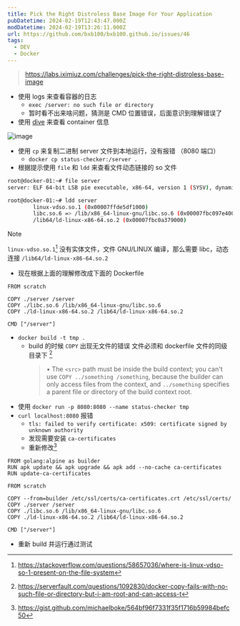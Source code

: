 ```yaml
---
title: Pick the Right Distroless Base Image For Your Application
pubDatetime: 2024-02-19T12:43:47.000Z
modDatetime: 2024-02-19T13:26:11.000Z
url: https://github.com/bxb100/bxb100.github.io/issues/46
tags:
  - DEV
  - Docker
---
```


> https://labs.iximiuz.com/challenges/pick-the-right-distroless-base-image

- 使用 logs 来查看容器的日志
  - `exec /server: no such file or directory`
  - 暂时看不出来啥问题，猜测是 CMD 位置错误，后面意识到理解错误了
- 使用 [dive](https://github.com/wagoodman/dive) 来查看 container 信息

![image](https://github.com/bxb100/bxb100.github.io/assets/20685961/1995292f-c34c-4a35-8830-ead54090b702)

- 使用 `cp` 来复制二进制 server 文件到本地运行，没有报错 （8080 端口）
  - `docker cp status-checker:/server .`
- 根据提示使用 `file` 和 `ldd` 来查看文件动态链接的 so 文件

```bash
root@docker-01:~# file server
server: ELF 64-bit LSB pie executable, x86-64, version 1 (SYSV), dynamically linked, interpreter /lib64/ld-linux-x86-64.so.2, BuildID[sha1]=016df6500c2c3df1dd3ce82d9e9a5bd547584c97, for GNU/Linux 3.2.0, with debug_info, not stripped
```

```bash
root@docker-01:~# ldd server
        linux-vdso.so.1 (0x00007ffde5df1000)
        libc.so.6 => /lib/x86_64-linux-gnu/libc.so.6 (0x00007fbc097e4000)
        /lib64/ld-linux-x86-64.so.2 (0x00007fbc0a379000)
```

> [!NOTE]
>
> `linux-vdso.so.1`[^1] 没有实体文件，文件 GNU/LINUX 编译，那么需要 libc，动态连接 `/lib64/ld-linux-x86-64.so.2`

- 现在根据上面的理解修改成下面的 Dockerfile

```docker
FROM scratch

COPY ./server /server
COPY ./libc.so.6 /lib/x86_64-linux-gnu/libc.so.6
COPY ./ld-linux-x86-64.so.2 /lib64/ld-linux-x86-64.so.2

CMD ["/server"]
```

- `docker build -t tmp .`
  - build 的时候 `COPY` 出现无文件的错误
    文件必须和 dockerfile 文件的同级目录下 [^2]
    > • The `<src>` path must be inside the build context; you can't use `COPY ../something /something`, because the builder can only access files from the context, and `../something` specifies a parent file or directory of the build context root.
- 使用 `docker run -p 8080:8080 --name status-checker tmp`
- `curl localhost:8080` 报错
  - `tls: failed to verify certificate: x509: certificate signed by unknown authority`
  - 发现需要安装 `ca-certificates`
  - 重新修改[^3]

```docker
FROM golang:alpine as builder
RUN apk update && apk upgrade && apk add --no-cache ca-certificates
RUN update-ca-certificates

FROM scratch

COPY --from=builder /etc/ssl/certs/ca-certificates.crt /etc/ssl/certs/
COPY ./server /server
COPY ./libc.so.6 /lib/x86_64-linux-gnu/libc.so.6
COPY ./ld-linux-x86-64.so.2 /lib64/ld-linux-x86-64.so.2

CMD ["/server"]
```

- 重新 build 并运行通过测试

[^1]: https://stackoverflow.com/questions/58657036/where-is-linux-vdso-so-1-present-on-the-file-system
[^2]: https://serverfault.com/questions/1092830/docker-copy-fails-with-no-such-file-or-directory-but-i-am-root-and-can-access-t
[^3]: https://gist.github.com/michaelboke/564bf96f7331f35f1716b59984befc50

